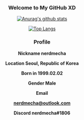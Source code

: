 <h3 align="center">Welcome to My GitHub XD</h1>

<div align="center">
  
  [![Anurag's github stats](https://github-readme-stats.vercel.app/api?username=nerdmecha&show_icons=true)](https://github.com/anuraghazra/github-readme-stats)
  
  [![Top Langs](https://github-readme-stats.vercel.app/api/top-langs/?username=nerdmecha&card_width=320&layout=compact&langs_count=4)](https://github.com/anuraghazra/github-readme-stats)
  
</div>

<div align="center">
  <h3>Profile</h3>
  <b><p>Nickname nerdmecha</p></b>
  <b><p>Location Seoul, Republic of Korea</p></b>
  <b><p>Born in 1999.02.02</p></b>
  <b><p>Gender Male</p></b>
  
  <b><p>Email</p></b>
  
  <b><p><nerdmecha@outlook.com></p></b>
  
  <b><p>Discord nerdmecha#1806</p></b>
</div>
